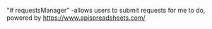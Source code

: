 "# requestsManager" 
-allows users to submit requests for me to do, powered by https://www.apispreadsheets.com/
